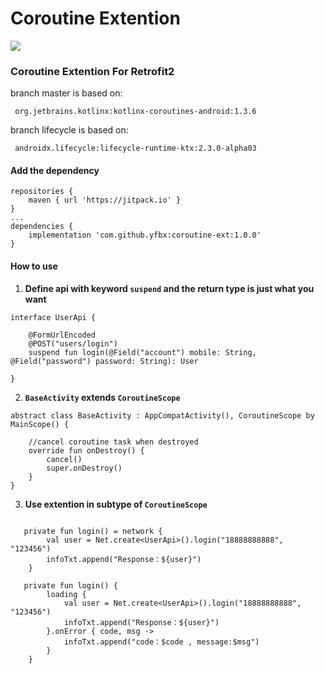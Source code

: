 # Coroutine Extention
[![](https://img.shields.io/badge/release-1.0.0-blue.svg)](https://github.com/yfbx-repo/coroutine-ext/releases)     

### Coroutine Extention For Retrofit2
branch master is based on:
```
 org.jetbrains.kotlinx:kotlinx-coroutines-android:1.3.6
```
branch lifecycle is based on:
```
 androidx.lifecycle:lifecycle-runtime-ktx:2.3.0-alpha03
```


#### Add the dependency
```
repositories {
	maven { url 'https://jitpack.io' }
}
...
dependencies {
	implementation 'com.github.yfbx:coroutine-ext:1.0.0'
}
```

#### How to use

 1. **Define api with keyword `suspend` and the return type is just what you want**
```
interface UserApi {

    @FormUrlEncoded
    @POST("users/login")
    suspend fun login(@Field("account") mobile: String, @Field("password") password: String): User

}
```

 2. **`BaseActivity` extends `CoroutineScope`**
```
abstract class BaseActivity : AppCompatActivity(), CoroutineScope by MainScope() {

    //cancel coroutine task when destroyed
    override fun onDestroy() {
        cancel()
        super.onDestroy()
    }
}
```
3. **Use extention in subtype of `CoroutineScope`**

```

   private fun login() = network {
        val user = Net.create<UserApi>().login("18888888888", "123456")
        infoTxt.append("Response：${user}")
    }

   private fun login() {
        loading {
            val user = Net.create<UserApi>().login("18888888888", "123456")
            infoTxt.append("Response：${user}")
        }.onError { code, msg ->
            infoTxt.append("code：$code , message:$msg")
        }
    }
```

